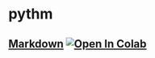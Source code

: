 # pythm

## [Markdown](https://github.com/mohammad-saeed1024/pythm/blob/main/Markdown.ipynb) [![Open In Colab](https://colab.research.google.com/assets/colab-badge.svg)](https://colab.research.google.com/github/mohammad-saeed1024/pythm/blob/main/Markdown.ipynb)
